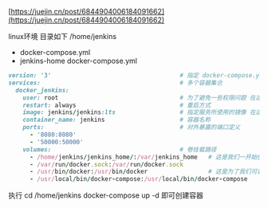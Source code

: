 [https://juejin.cn/post/6844904006184091662](https://juejin.cn/post/6844904006184091662)

linux环境
目录如下
/home/jenkins 
- docker-compose.yml 
- jenkins-home
 docker-compose.yml 
```ruby
version: '3'                                    # 指定 docker-compose.yml 文件的写法格式
services:                                       # 多个容器集合
  docker_jenkins: 
    user: root                                  # 为了避免一些权限问题 在这我使用了root
    restart: always                             # 重启方式
    image: jenkins/jenkins:lts                  # 指定服务所使用的镜像 在这里我选择了 LTS (长期支持)
    container_name: jenkins                     # 容器名称
    ports:                                      # 对外暴露的端口定义
      - '8080:8080'
      - '50000:50000'
    volumes:                                    # 卷挂载路径
      - /home/jenkins/jenkins_home/:/var/jenkins_home   # 这是我们一开始创建的目录挂载到容器内的jenkins_home目录
      - /var/run/docker.sock:/var/run/docker.sock
      - /usr/bin/docker:/usr/bin/docker                 # 这是为了我们可以在容器内使用docker命令
      - /usr/local/bin/docker-compose:/usr/local/bin/docker-compose     # 同样的这是为了使用docker-compose命令
```

执行
cd /home/jenkins
docker-compose up -d
即可创建容器
